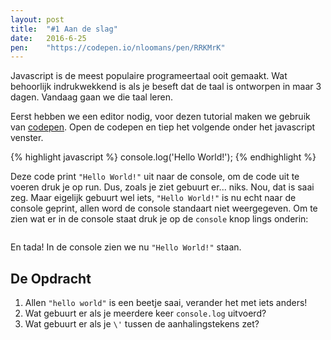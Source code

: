 ```yaml
---
layout: post
title:  "#1 Aan de slag"
date:   2016-6-25
pen:    "https://codepen.io/nloomans/pen/RRKMrK"
---
```

<p class="intro"><span class="dropcap">J</span>avascript is de meest populaire programeertaal ooit gemaakt. Wat behoorlijk indrukwekkend is als je beseft dat de taal is ontworpen in maar 3 dagen. Vandaag gaan we die taal leren.</p>

Eerst hebben we een editor nodig, voor dezen tutorial maken we gebruik van [codepen](https://codepen.io/nloomans/pen/RRKMrK). Open de codepen en tiep het volgende onder het javascript venster.

{% highlight javascript %}
console.log('Hello World!');
{% endhighlight %}

Deze code print `"Hello World!"` uit naar de console, om de code uit te voeren druk je op run. Dus, zoals je ziet gebuurt er... niks. Nou, dat is saai zeg. Maar eigelijk gebuurt wel iets, `"Hello World!"` is nu echt naar de console geprint, allen word de console standaart niet weergegeven. Om te zien wat er in de console staat druk je op de `console` knop lings onderin:

<img src="{{ '/assets/img/where_is_console.png' | prepend: site.baseurl }}" alt="">

En tada! In de console zien we nu `"Hello World!"` staan.

## De Opdracht

1. Allen `"hello world"` is een beetje saai, verander het met iets anders!
2. Wat gebuurt er als je meerdere keer `console.log` uitvoerd?
3. Wat gebuurt er als je `\'` tussen de aanhalingstekens zet?
